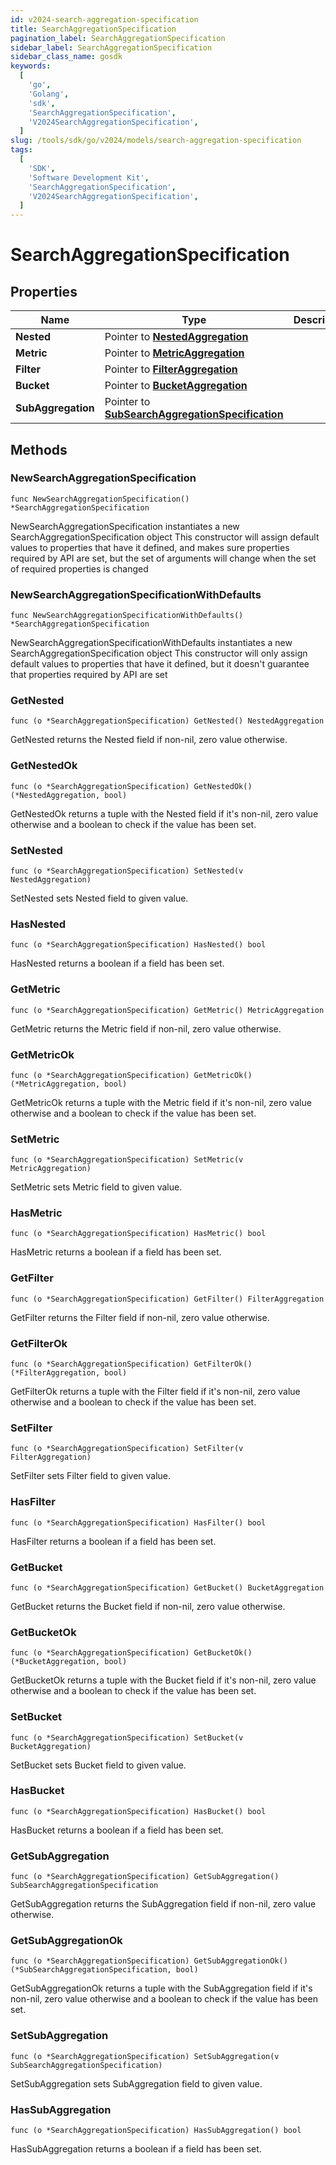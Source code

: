 ```yaml
---
id: v2024-search-aggregation-specification
title: SearchAggregationSpecification
pagination_label: SearchAggregationSpecification
sidebar_label: SearchAggregationSpecification
sidebar_class_name: gosdk
keywords:
  [
    'go',
    'Golang',
    'sdk',
    'SearchAggregationSpecification',
    'V2024SearchAggregationSpecification',
  ]
slug: /tools/sdk/go/v2024/models/search-aggregation-specification
tags:
  [
    'SDK',
    'Software Development Kit',
    'SearchAggregationSpecification',
    'V2024SearchAggregationSpecification',
  ]
---
```


# SearchAggregationSpecification

## Properties

| Name | Type | Description | Notes |
| --- | --- | --- | --- |
| **Nested** | Pointer to [**NestedAggregation**](nested-aggregation) |  | [optional] |
| **Metric** | Pointer to [**MetricAggregation**](metric-aggregation) |  | [optional] |
| **Filter** | Pointer to [**FilterAggregation**](filter-aggregation) |  | [optional] |
| **Bucket** | Pointer to [**BucketAggregation**](bucket-aggregation) |  | [optional] |
| **SubAggregation** | Pointer to [**SubSearchAggregationSpecification**](sub-search-aggregation-specification) |  | [optional] |

## Methods

### NewSearchAggregationSpecification

`func NewSearchAggregationSpecification() *SearchAggregationSpecification`

NewSearchAggregationSpecification instantiates a new SearchAggregationSpecification object This constructor will assign default values to properties that have it defined, and makes sure properties required by API are set, but the set of arguments will change when the set of required properties is changed

### NewSearchAggregationSpecificationWithDefaults

`func NewSearchAggregationSpecificationWithDefaults() *SearchAggregationSpecification`

NewSearchAggregationSpecificationWithDefaults instantiates a new SearchAggregationSpecification object This constructor will only assign default values to properties that have it defined, but it doesn't guarantee that properties required by API are set

### GetNested

`func (o *SearchAggregationSpecification) GetNested() NestedAggregation`

GetNested returns the Nested field if non-nil, zero value otherwise.

### GetNestedOk

`func (o *SearchAggregationSpecification) GetNestedOk() (*NestedAggregation, bool)`

GetNestedOk returns a tuple with the Nested field if it's non-nil, zero value otherwise and a boolean to check if the value has been set.

### SetNested

`func (o *SearchAggregationSpecification) SetNested(v NestedAggregation)`

SetNested sets Nested field to given value.

### HasNested

`func (o *SearchAggregationSpecification) HasNested() bool`

HasNested returns a boolean if a field has been set.

### GetMetric

`func (o *SearchAggregationSpecification) GetMetric() MetricAggregation`

GetMetric returns the Metric field if non-nil, zero value otherwise.

### GetMetricOk

`func (o *SearchAggregationSpecification) GetMetricOk() (*MetricAggregation, bool)`

GetMetricOk returns a tuple with the Metric field if it's non-nil, zero value otherwise and a boolean to check if the value has been set.

### SetMetric

`func (o *SearchAggregationSpecification) SetMetric(v MetricAggregation)`

SetMetric sets Metric field to given value.

### HasMetric

`func (o *SearchAggregationSpecification) HasMetric() bool`

HasMetric returns a boolean if a field has been set.

### GetFilter

`func (o *SearchAggregationSpecification) GetFilter() FilterAggregation`

GetFilter returns the Filter field if non-nil, zero value otherwise.

### GetFilterOk

`func (o *SearchAggregationSpecification) GetFilterOk() (*FilterAggregation, bool)`

GetFilterOk returns a tuple with the Filter field if it's non-nil, zero value otherwise and a boolean to check if the value has been set.

### SetFilter

`func (o *SearchAggregationSpecification) SetFilter(v FilterAggregation)`

SetFilter sets Filter field to given value.

### HasFilter

`func (o *SearchAggregationSpecification) HasFilter() bool`

HasFilter returns a boolean if a field has been set.

### GetBucket

`func (o *SearchAggregationSpecification) GetBucket() BucketAggregation`

GetBucket returns the Bucket field if non-nil, zero value otherwise.

### GetBucketOk

`func (o *SearchAggregationSpecification) GetBucketOk() (*BucketAggregation, bool)`

GetBucketOk returns a tuple with the Bucket field if it's non-nil, zero value otherwise and a boolean to check if the value has been set.

### SetBucket

`func (o *SearchAggregationSpecification) SetBucket(v BucketAggregation)`

SetBucket sets Bucket field to given value.

### HasBucket

`func (o *SearchAggregationSpecification) HasBucket() bool`

HasBucket returns a boolean if a field has been set.

### GetSubAggregation

`func (o *SearchAggregationSpecification) GetSubAggregation() SubSearchAggregationSpecification`

GetSubAggregation returns the SubAggregation field if non-nil, zero value otherwise.

### GetSubAggregationOk

`func (o *SearchAggregationSpecification) GetSubAggregationOk() (*SubSearchAggregationSpecification, bool)`

GetSubAggregationOk returns a tuple with the SubAggregation field if it's non-nil, zero value otherwise and a boolean to check if the value has been set.

### SetSubAggregation

`func (o *SearchAggregationSpecification) SetSubAggregation(v SubSearchAggregationSpecification)`

SetSubAggregation sets SubAggregation field to given value.

### HasSubAggregation

`func (o *SearchAggregationSpecification) HasSubAggregation() bool`

HasSubAggregation returns a boolean if a field has been set.

